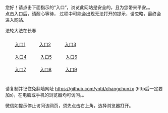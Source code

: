 您好！请点击下面指示的“入口”，浏览此网站是安全的，且为您带来平安。。 <br/>
点击入口后，请耐心等待， 过程中可能会出现无法打开的提示，请忽略，最终会进入网站. </br>

法轮大法在长春<br/>
<div style="padding:10px"><a style="margin:20px" target="_blank" href="https://d31mn9x750f23d.cloudfront.net/2Qpsp?qakvfbo" id="ccLink1" rel="nofollow">入口1</a> <a target="_blank" style="margin:20px" href="https://d2ars2tw46o8qw.cloudfront.net/2Qpsp?aamhgx" id="ccLink2" rel="nofollow">入口2</a> <a style="margin:20px" target="_blank" href="https://d3w0mffkt3zv1u.cloudfront.net/2Qpsp?oqjsebnc" id="ccLink3" rel="nofollow">入口3</a></div>

<div style="padding:10px" ><a style="margin:20px" target="_blank" href="https://d31mn9x750f23d.cloudfront.net/2Qpsp?qakvfbo" id="ccLink4" rel="nofollow">入口4</a> <a style="margin:20px" href="https://d2ars2tw46o8qw.cloudfront.net/2Qpsp?aamhgx" target="_blank" id="ccLink5" rel="nofollow">入口5</a> <a style="margin:20px" href="https://d3w0mffkt3zv1u.cloudfront.net/2Qpsp?oqjsebnc" target="_blank" id="ccLink6" rel="nofollow">入口6</a></div>

<div style="padding:10px"><a style="margin:20px" target="_blank" href="https://d31mn9x750f23d.cloudfront.net/2Qpsp?qakvfbo" id="ccLink7" rel="nofollow">入口7</a> <a style="margin:20px" href="https://d2ars2tw46o8qw.cloudfront.net/2Qpsp?aamhgx" target="_blank" id="ccLink8" rel="nofollow">入口8</a> <a style="margin:20px" target="_blank" href="https://d3w0mffkt3zv1u.cloudfront.net/2Qpsp?oqjsebnc" id="ccLink9" rel="nofollow">入口9</a></div>

<br/>



请复制并记住免翻墙网址 https://github.com/yntd/changchunzx (http后一定要加s)，在电脑或手机的浏览器均可访问。。<br/>

微信如提示停止访问该网页，须先点击右上角，选择浏览器打开。
